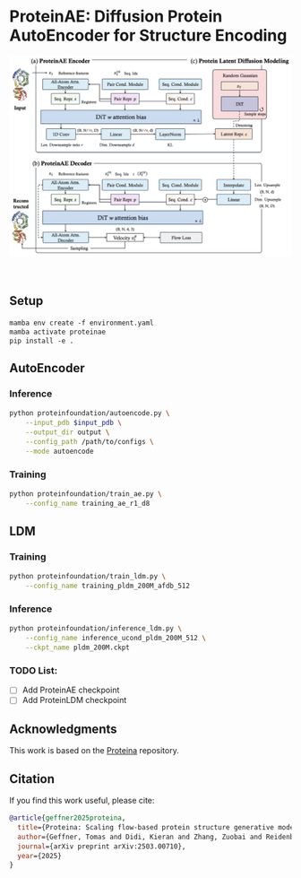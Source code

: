 # ProteinAE: Diffusion Protein AutoEncoder for Structure Encoding


<div align="center">
    <img width="600" alt="teaser" src="assets/overview.png"/>
</div>

<br>
<br>

## Setup
```
mamba env create -f environment.yaml
mamba activate proteinae
pip install -e .
```

## AutoEncoder

### Inference

```bash
python proteinfoundation/autoencode.py \
    --input_pdb $input_pdb \
    --output_dir output \
    --config_path /path/to/configs \
    --mode autoencode
```

### Training

```bash
python proteinfoundation/train_ae.py \
    --config_name training_ae_r1_d8
```


## LDM

### Training

```bash
python proteinfoundation/train_ldm.py \
    --config_name training_pldm_200M_afdb_512
```

### Inference

```bash
python proteinfoundation/inference_ldm.py \
    --config_name inference_ucond_pldm_200M_512 \
    --ckpt_name pldm_200M.ckpt
```

### TODO List:
- [ ] Add ProteinAE checkpoint
- [ ] Add ProteinLDM checkpoint

## Acknowledgments

This work is based on the [Proteina](https://github.com/NVIDIA-Digital-Bio/proteina) repository.

## Citation

If you find this work useful, please cite:

```bibtex
@article{geffner2025proteina,
  title={Proteina: Scaling flow-based protein structure generative models},
  author={Geffner, Tomas and Didi, Kieran and Zhang, Zuobai and Reidenbach, Danny and Cao, Zhonglin and Yim, Jason and Geiger, Mario and Dallago, Christian and Kucukbenli, Emine and Vahdat, Arash and others},
  journal={arXiv preprint arXiv:2503.00710},
  year={2025}
}
```